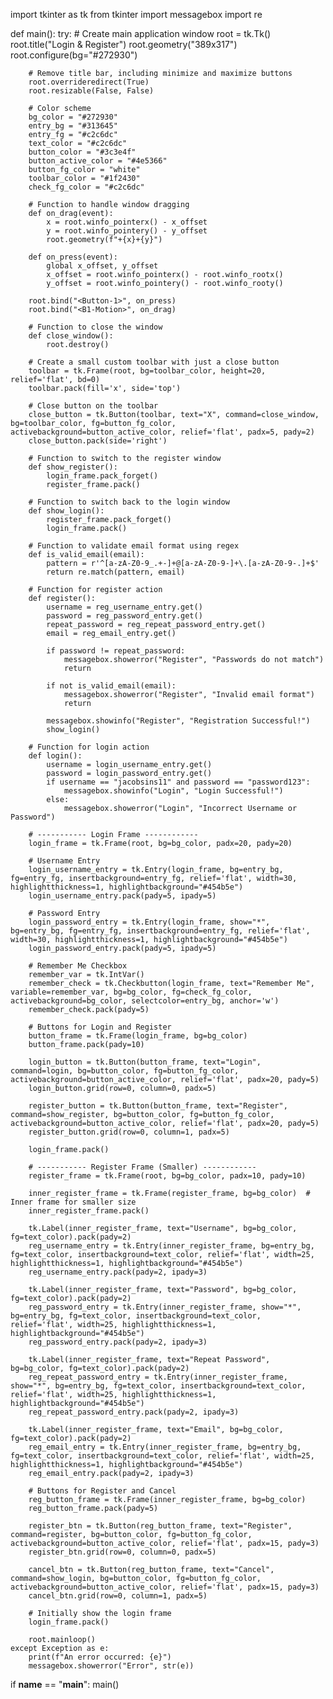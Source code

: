 import tkinter as tk
from tkinter import messagebox
import re

def main():
    try:
        # Create main application window
        root = tk.Tk()
        root.title("Login & Register")
        root.geometry("389x317")
        root.configure(bg="#272930")

        # Remove title bar, including minimize and maximize buttons
        root.overrideredirect(True)
        root.resizable(False, False)

        # Color scheme
        bg_color = "#272930"
        entry_bg = "#313645"
        entry_fg = "#c2c6dc"
        text_color = "#c2c6dc"
        button_color = "#3c3e4f"
        button_active_color = "#4e5366"
        button_fg_color = "white"
        toolbar_color = "#1f2430"
        check_fg_color = "#c2c6dc"

        # Function to handle window dragging
        def on_drag(event):
            x = root.winfo_pointerx() - x_offset
            y = root.winfo_pointery() - y_offset
            root.geometry(f"+{x}+{y}")

        def on_press(event):
            global x_offset, y_offset
            x_offset = root.winfo_pointerx() - root.winfo_rootx()
            y_offset = root.winfo_pointery() - root.winfo_rooty()

        root.bind("<Button-1>", on_press)
        root.bind("<B1-Motion>", on_drag)

        # Function to close the window
        def close_window():
            root.destroy()

        # Create a small custom toolbar with just a close button
        toolbar = tk.Frame(root, bg=toolbar_color, height=20, relief='flat', bd=0)
        toolbar.pack(fill='x', side='top')

        # Close button on the toolbar
        close_button = tk.Button(toolbar, text="X", command=close_window, bg=toolbar_color, fg=button_fg_color, activebackground=button_active_color, relief='flat', padx=5, pady=2)
        close_button.pack(side='right')

        # Function to switch to the register window
        def show_register():
            login_frame.pack_forget()
            register_frame.pack()

        # Function to switch back to the login window
        def show_login():
            register_frame.pack_forget()
            login_frame.pack()

        # Function to validate email format using regex
        def is_valid_email(email):
            pattern = r'^[a-zA-Z0-9_.+-]+@[a-zA-Z0-9-]+\.[a-zA-Z0-9-.]+$'
            return re.match(pattern, email)

        # Function for register action
        def register():
            username = reg_username_entry.get()
            password = reg_password_entry.get()
            repeat_password = reg_repeat_password_entry.get()
            email = reg_email_entry.get()

            if password != repeat_password:
                messagebox.showerror("Register", "Passwords do not match")
                return

            if not is_valid_email(email):
                messagebox.showerror("Register", "Invalid email format")
                return

            messagebox.showinfo("Register", "Registration Successful!")
            show_login()

        # Function for login action
        def login():
            username = login_username_entry.get()
            password = login_password_entry.get()
            if username == "jacobsins11" and password == "password123":
                messagebox.showinfo("Login", "Login Successful!")
            else:
                messagebox.showerror("Login", "Incorrect Username or Password")

        # ----------- Login Frame ------------
        login_frame = tk.Frame(root, bg=bg_color, padx=20, pady=20)

        # Username Entry
        login_username_entry = tk.Entry(login_frame, bg=entry_bg, fg=entry_fg, insertbackground=entry_fg, relief='flat', width=30, highlightthickness=1, highlightbackground="#454b5e")
        login_username_entry.pack(pady=5, ipady=5)

        # Password Entry
        login_password_entry = tk.Entry(login_frame, show="*", bg=entry_bg, fg=entry_fg, insertbackground=entry_fg, relief='flat', width=30, highlightthickness=1, highlightbackground="#454b5e")
        login_password_entry.pack(pady=5, ipady=5)

        # Remember Me Checkbox
        remember_var = tk.IntVar()
        remember_check = tk.Checkbutton(login_frame, text="Remember Me", variable=remember_var, bg=bg_color, fg=check_fg_color, activebackground=bg_color, selectcolor=entry_bg, anchor='w')
        remember_check.pack(pady=5)

        # Buttons for Login and Register
        button_frame = tk.Frame(login_frame, bg=bg_color)
        button_frame.pack(pady=10)

        login_button = tk.Button(button_frame, text="Login", command=login, bg=button_color, fg=button_fg_color, activebackground=button_active_color, relief='flat', padx=20, pady=5)
        login_button.grid(row=0, column=0, padx=5)

        register_button = tk.Button(button_frame, text="Register", command=show_register, bg=button_color, fg=button_fg_color, activebackground=button_active_color, relief='flat', padx=20, pady=5)
        register_button.grid(row=0, column=1, padx=5)

        login_frame.pack()

        # ----------- Register Frame (Smaller) ------------
        register_frame = tk.Frame(root, bg=bg_color, padx=10, pady=10)

        inner_register_frame = tk.Frame(register_frame, bg=bg_color)  # Inner frame for smaller size
        inner_register_frame.pack()

        tk.Label(inner_register_frame, text="Username", bg=bg_color, fg=text_color).pack(pady=2)
        reg_username_entry = tk.Entry(inner_register_frame, bg=entry_bg, fg=text_color, insertbackground=text_color, relief='flat', width=25, highlightthickness=1, highlightbackground="#454b5e")
        reg_username_entry.pack(pady=2, ipady=3)

        tk.Label(inner_register_frame, text="Password", bg=bg_color, fg=text_color).pack(pady=2)
        reg_password_entry = tk.Entry(inner_register_frame, show="*", bg=entry_bg, fg=text_color, insertbackground=text_color, relief='flat', width=25, highlightthickness=1, highlightbackground="#454b5e")
        reg_password_entry.pack(pady=2, ipady=3)

        tk.Label(inner_register_frame, text="Repeat Password", bg=bg_color, fg=text_color).pack(pady=2)
        reg_repeat_password_entry = tk.Entry(inner_register_frame, show="*", bg=entry_bg, fg=text_color, insertbackground=text_color, relief='flat', width=25, highlightthickness=1, highlightbackground="#454b5e")
        reg_repeat_password_entry.pack(pady=2, ipady=3)

        tk.Label(inner_register_frame, text="Email", bg=bg_color, fg=text_color).pack(pady=2)
        reg_email_entry = tk.Entry(inner_register_frame, bg=entry_bg, fg=text_color, insertbackground=text_color, relief='flat', width=25, highlightthickness=1, highlightbackground="#454b5e")
        reg_email_entry.pack(pady=2, ipady=3)

        # Buttons for Register and Cancel
        reg_button_frame = tk.Frame(inner_register_frame, bg=bg_color)
        reg_button_frame.pack(pady=5)

        register_btn = tk.Button(reg_button_frame, text="Register", command=register, bg=button_color, fg=button_fg_color, activebackground=button_active_color, relief='flat', padx=15, pady=3)
        register_btn.grid(row=0, column=0, padx=5)

        cancel_btn = tk.Button(reg_button_frame, text="Cancel", command=show_login, bg=button_color, fg=button_fg_color, activebackground=button_active_color, relief='flat', padx=15, pady=3)
        cancel_btn.grid(row=0, column=1, padx=5)

        # Initially show the login frame
        login_frame.pack()

        root.mainloop()
    except Exception as e:
        print(f"An error occurred: {e}")
        messagebox.showerror("Error", str(e))

if __name__ == "__main__":
    main()
